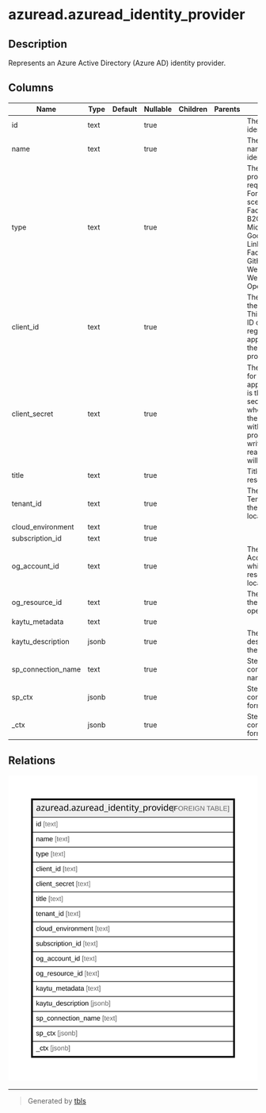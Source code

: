 # azuread.azuread_identity_provider

## Description

Represents an Azure Active Directory (Azure AD) identity provider.

## Columns

| Name | Type | Default | Nullable | Children | Parents | Comment |
| ---- | ---- | ------- | -------- | -------- | ------- | ------- |
| id | text |  | true |  |  | The ID of the identity provider. |
| name | text |  | true |  |  | The display name of the identity provider. |
| type | text |  | true |  |  | The identity provider type is a required field. For B2B scenario: Google, Facebook. For B2C scenario: Microsoft, Google, Amazon, LinkedIn, Facebook, GitHub, Twitter, Weibo, QQ, WeChat, OpenIDConnect. |
| client_id | text |  | true |  |  | The client ID for the application. This is the client ID obtained when registering the application with the identity provider. |
| client_secret | text |  | true |  |  | The client secret for the application. This is the client secret obtained when registering the application with the identity provider. This is write-only. A read operation will return ****. |
| title | text |  | true |  |  | Title of the resource. |
| tenant_id | text |  | true |  |  | The Azure Tenant ID where the resource is located. |
| cloud_environment | text |  | true |  |  |  |
| subscription_id | text |  | true |  |  |  |
| og_account_id | text |  | true |  |  | The Platform Account ID in which the resource is located. |
| og_resource_id | text |  | true |  |  | The unique ID of the resource in opengovernance. |
| kaytu_metadata | text |  | true |  |  |  |
| kaytu_description | jsonb |  | true |  |  | The full model description of the resource |
| sp_connection_name | text |  | true |  |  | Steampipe connection name. |
| sp_ctx | jsonb |  | true |  |  | Steampipe context in JSON form. |
| _ctx | jsonb |  | true |  |  | Steampipe context in JSON form. |

## Relations

![er](azuread.azuread_identity_provider.svg)

---

> Generated by [tbls](https://github.com/k1LoW/tbls)
